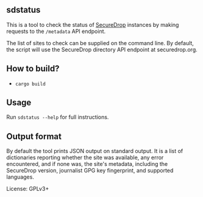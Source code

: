 ## sdstatus

This is a tool to check the status of
[SecureDrop](https://securedrop.org) instances by making requests to
the `/metadata` API endpoint.

The list of sites to check can be supplied on the command line.
By default, the script will use the SecureDrop directory API endpoint
at securedrop.org.

## How to build?

- `cargo build`

## Usage

Run `sdstatus --help` for full instructions.

## Output format

By default the tool prints JSON output on standard output. It is a
list of dictionaries reporting whether the site was available, any
error encountered, and if none was, the site's metadata, including the
SecureDrop version, journalist GPG key fingerprint, and supported
languages.

License: GPLv3+
